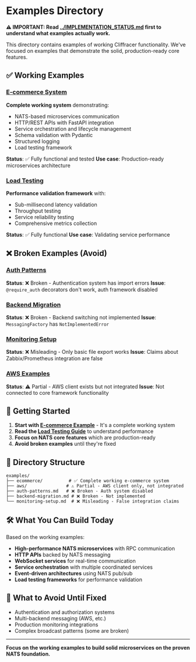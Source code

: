 # Examples Directory

**⚠️ IMPORTANT: Read [../IMPLEMENTATION_STATUS.md](../IMPLEMENTATION_STATUS.md) first to understand what examples actually work.**

This directory contains examples of working Cliffracer functionality. We've focused on examples that demonstrate the solid, production-ready core features.

## ✅ Working Examples

### [E-commerce System](ecommerce/)
**Complete working system** demonstrating:
- NATS-based microservices communication
- HTTP/REST APIs with FastAPI integration
- Service orchestration and lifecycle management
- Schema validation with Pydantic
- Structured logging
- Load testing framework

**Status**: ✅ Fully functional and tested
**Use case**: Production-ready microservices architecture

### [Load Testing](../load-testing/)
**Performance validation framework** with:
- Sub-millisecond latency validation
- Throughput testing
- Service reliability testing
- Comprehensive metrics collection

**Status**: ✅ Fully functional
**Use case**: Validating service performance

## ❌ Broken Examples (Avoid)

### [Auth Patterns](auth-patterns.md)
**Status**: ❌ Broken - Authentication system has import errors
**Issue**: `@require_auth` decorators don't work, auth framework disabled

### [Backend Migration](backend-migration.md) 
**Status**: ❌ Broken - Backend switching not implemented
**Issue**: `MessagingFactory` has `NotImplementedError`

### [Monitoring Setup](monitoring-setup.md)
**Status**: ❌ Misleading - Only basic file export works
**Issue**: Claims about Zabbix/Prometheus integration are false

### [AWS Examples](aws/)
**Status**: ⚠️ Partial - AWS client exists but not integrated
**Issue**: Not connected to core framework functionality

## 🚀 Getting Started

1. **Start with [E-commerce Example](ecommerce/)** - It's a complete working system
2. **Read the [Load Testing Guide](../load-testing/)** to understand performance
3. **Focus on NATS core features** which are production-ready
4. **Avoid broken examples** until they're fixed

## 📂 Directory Structure

```
examples/
├── ecommerce/          # ✅ Complete working e-commerce system
├── aws/               # ⚠️ Partial - AWS client only, not integrated
├── auth-patterns.md   # ❌ Broken - Auth system disabled
├── backend-migration.md # ❌ Broken - Not implemented
└── monitoring-setup.md  # ❌ Misleading - False integration claims
```

## 🛠️ What You Can Build Today

Based on the working examples:

- **High-performance NATS microservices** with RPC communication
- **HTTP APIs** backed by NATS messaging
- **WebSocket services** for real-time communication  
- **Service orchestration** with multiple coordinated services
- **Event-driven architectures** using NATS pub/sub
- **Load testing frameworks** for performance validation

## 🚫 What to Avoid Until Fixed

- Authentication and authorization systems
- Multi-backend messaging (AWS, etc.)
- Production monitoring integrations
- Complex broadcast patterns (some are broken)

---

**Focus on the working examples to build solid microservices on the proven NATS foundation.**